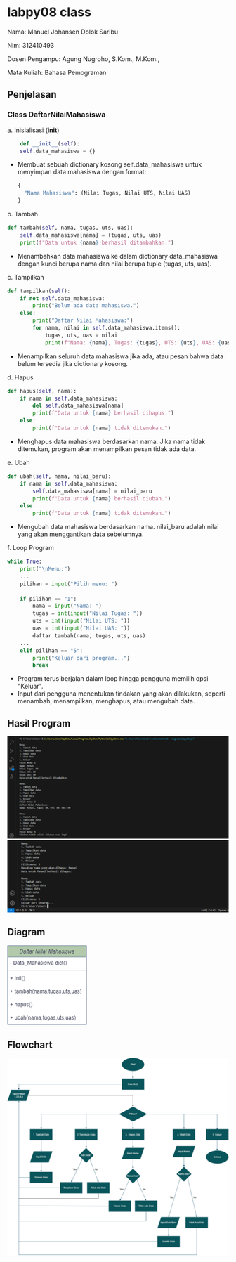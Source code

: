 # labpy08 class
Nama: Manuel Johansen Dolok Saribu

Nim: 312410493

Dosen Pengampu: Agung Nugroho, S.Kom., M.Kom., 

Mata Kuliah: Bahasa Pemograman

## Penjelasan
### Class DaftarNilaiMahasiswa
a. Inisialisasi (__init__)
```python
    def __init__(self):
    self.data_mahasiswa = {}
```
- Membuat sebuah dictionary kosong self.data_mahasiswa untuk menyimpan data mahasiswa dengan format:
  ```python
  {
    "Nama Mahasiswa": (Nilai Tugas, Nilai UTS, Nilai UAS)
  }
  ```
b. Tambah
```python
def tambah(self, nama, tugas, uts, uas):
    self.data_mahasiswa[nama] = (tugas, uts, uas)
    print(f"Data untuk {nama} berhasil ditambahkan.")
```
- Menambahkan data mahasiswa ke dalam dictionary data_mahasiswa dengan kunci berupa nama dan nilai berupa tuple (tugas, uts, uas).

c. Tampilkan
```python
def tampilkan(self):
    if not self.data_mahasiswa:
        print("Belum ada data mahasiswa.")
    else:
        print("Daftar Nilai Mahasiswa:")
        for nama, nilai in self.data_mahasiswa.items():
            tugas, uts, uas = nilai
            print(f"Nama: {nama}, Tugas: {tugas}, UTS: {uts}, UAS: {uas}")
```
- Menampilkan seluruh data mahasiswa jika ada, atau pesan bahwa data belum tersedia jika dictionary kosong.
  
d. Hapus
```python
def hapus(self, nama):
    if nama in self.data_mahasiswa:
        del self.data_mahasiswa[nama]
        print(f"Data untuk {nama} berhasil dihapus.")
    else:
        print(f"Data untuk {nama} tidak ditemukan.")
```
- Menghapus data mahasiswa berdasarkan nama. Jika nama tidak ditemukan, program akan menampilkan pesan tidak ada data.
  
e. Ubah
```python
def ubah(self, nama, nilai_baru):
    if nama in self.data_mahasiswa:
        self.data_mahasiswa[nama] = nilai_baru
        print(f"Data untuk {nama} berhasil diubah.")
    else:
        print(f"Data untuk {nama} tidak ditemukan.")
```
- Mengubah data mahasiswa berdasarkan nama. nilai_baru adalah nilai yang akan menggantikan data sebelumnya.
  
f. Loop Program
```python
while True:
    print("\nMenu:")
    ...
    pilihan = input("Pilih menu: ")

    if pilihan == "1":
        nama = input("Nama: ")
        tugas = int(input("Nilai Tugas: "))
        uts = int(input("Nilai UTS: "))
        uas = int(input("Nilai UAS: "))
        daftar.tambah(nama, tugas, uts, uas)
    ...
    elif pilihan == "5":
        print("Keluar dari program...")
        break
```
- Program terus berjalan dalam loop hingga pengguna memilih opsi "Keluar".
- Input dari pengguna menentukan tindakan yang akan dilakukan, seperti menambah, menampilkan, menghapus, atau mengubah data.
## Hasil Program
![foto](https://github.com/Manueljds2311105/foto/blob/4c9f2fc78e79eaa8293705d36c10006691e3ecbe/labpy08.py%20-%20Visual%20Studio%20Code%20%5BAdministrator%5D%2012_7_2024%209_04_54%20AM.png)
![foto](https://github.com/Manueljds2311105/foto/blob/4c9f2fc78e79eaa8293705d36c10006691e3ecbe/labpy08.py%20-%20Visual%20Studio%20Code%20%5BAdministrator%5D%2012_7_2024%209_05_10%20AM.png)
## Diagram
![foto](https://github.com/Manueljds2311105/foto/blob/4c9f2fc78e79eaa8293705d36c10006691e3ecbe/Diagramlabpy8.drawio.png)
## Flowchart
![foto](https://github.com/Manueljds2311105/foto/blob/5d22d57ee253681a36bfcf56274c74d7882a4a6b/labpy008.drawio.png)

